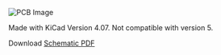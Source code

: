 ![PCB Image](https://raw.githubusercontent.com/samsonmking/BionicCactus/master/images/pcb_enclosure.jpg)

Made with KiCad Version 4.07. Not compatible with version 5.

Download [Schematic PDF](https://github.com/samsonmking/BionicCactusPCB/raw/master/schematic.pdf)
